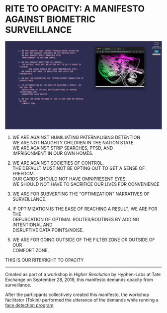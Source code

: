 # RITE TO OPACITY: A MANIFESTO AGAINST BIOMETRIC SURVEILLANCE

![Screen shot of performance](assets/Performance.png)

1. WE ARE AGAINST HUMILIATING PATERNALISING DETENTION  
   WE ARE NOT NAUGHTY CHILDREN IN THE NATION STATE  
   WE ARE AGAINST STRIP SEARCHES, PTSD, AND  
   IMPRISONMENT IN OUR OWN HOMES.

2. WE ARE AGAINST SOCIETIES OF CONTROL.  
   THE DEFAULT MUST NOT BE OPTING OUT TO GET A SENSE OF FREEDOM.  
 	 OUR CARDS SHOULD NOT HAVE OMNIPRESENT EYES.  
   WE SHOULD NOT HAVE TO SACRIFICE OUR LIVES FOR CONVENIENCE
   
3. WE ARE FOR SUBVERTING THE "OPTIMIZATION" NARRATIVES OF SURVEILLANCE.
 
4. IF OPTIMIZATION IS THE EASE OF REACHING A RESULT, WE ARE FOR THE  
   OBFUSCATION OF OPTIMAL ROUTES/ROUTINES BY ADDING INTENTIONAL AND  
   DISRUPTIVE DATA POINTS/NOISE.

5. WE ARE FOR GOING OUTSIDE OF THE FILTER ZONE OR OUTSIDE OF OUR  
   COMFORT ZONE.
   
  THIS IS OUR RITE/RIGHT TO OPACITY

---

Created as part of a workshop in *Higher Resolution* by Hyphen-Labs at
Tate Exchange on September 28, 2019, this manifesto demands opacity from surveillance.

After the particpants collectively created this manifesto, the workshop facilitator (Tokini)
performed the utterance of the demands while running a [face detection program](https://github.com/stc/face-tracking-p5js).
